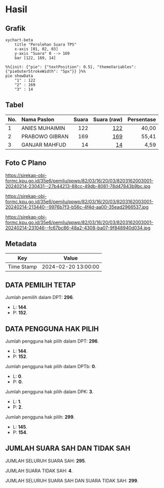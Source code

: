 # Hasil

## Grafik

```mermaid
xychart-beta
    title "Perolehan Suara TPS"
    x-axis [01, 02, 03]
    y-axis "Suara" 0 --> 169
    bar [122, 169, 14]
```

```mermaid
%%{init: {"pie": {"textPosition": 0.5}, "themeVariables": {"pieOuterStrokeWidth": "5px"}} }%%
pie showData
    "1" : 122
    "2" : 169
    "3" : 14
```

## Tabel

| No. | Nama Paslon    | Suara | Suara (raw) | Persentase |
|:--- |:-------------- | -----:| -----------:| ----------:|
| 1   | ANIES MUHAIMIN | 122   | [122][p-1]  | 40,00      |
| 2   | PRABOWO GIBRAN | 169   | [169][p-2]  | 55,41      |
| 3   | GANJAR MAHFUD  | 14    | [14][p-3]   | 4,59       |


[p-1]: https://github.com/gigit-pemilu/pemilu-2024-82-maluku-utara/blob/main/pilpres/hitung-suara/sub/82-maluku-utara/sub/03-halmahera-utara/sub/16-galela-selatan/sub/2003-soakonora/sub/001-tps/sub/paslon-1.txt
[p-2]: https://github.com/gigit-pemilu/pemilu-2024-82-maluku-utara/blob/main/pilpres/hitung-suara/sub/82-maluku-utara/sub/03-halmahera-utara/sub/16-galela-selatan/sub/2003-soakonora/sub/001-tps/sub/paslon-2.txt
[p-3]: https://github.com/gigit-pemilu/pemilu-2024-82-maluku-utara/blob/main/pilpres/hitung-suara/sub/82-maluku-utara/sub/03-halmahera-utara/sub/16-galela-selatan/sub/2003-soakonora/sub/001-tps/sub/paslon-3.txt

## Foto C Plano

https://sirekap-obj-formc.kpu.go.id/35e6/pemilu/ppwp/82/03/16/20/03/8203162003001-20240214-230431--27b44213-88cc-49db-8081-78d47843b9bc.jpg

https://sirekap-obj-formc.kpu.go.id/35e6/pemilu/ppwp/82/03/16/20/03/8203162003001-20240214-213440--9976b7f3-b56c-4f4d-aa00-35ead2966537.jpg

https://sirekap-obj-formc.kpu.go.id/35e6/pemilu/ppwp/82/03/16/20/03/8203162003001-20240214-231046--fc67bc86-48a2-4308-ba07-9f848940d034.jpg


## Metadata

| Key        | Value               |
| ---------- | ------------------- |
| Time Stamp | 2024-02-20 13:00:00 |


## DATA PEMILIH TETAP

Jumlah pemilih dalam DPT: **296**.
 * L: **144**.
 * P: **152**.

## DATA PENGGUNA HAK PILIH

Jumlah pengguna hak pilih dalam DPT: **296**.
 * L: **144**.
 * P: **152**.

Jumlah pengguna hak pilih dalam DPTb: **0**.
 * L: **0**.
 * P: **0**.

Jumlah pengguna hak pilih dalam DPK: **3**.
 * L: **1**.
 * P: **2**.

Jumlah pengguna hak pilih: **299**.
 * L: **145**.
 * P: **154**.

## JUMLAH SUARA SAH DAN TIDAK SAH

JUMLAH SELURUH SUARA SAH: **295**.

JUMLAH SUARA TIDAK SAH: **4**.

JUMLAH SELURUH SUARA SAH DAN SUARA TIDAK SAH: **299**.



